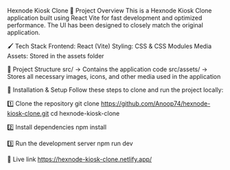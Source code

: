 Hexnode Kiosk Clone
🚀 Project Overview This is a Hexnode Kiosk Clone application built using React Vite for fast development and optimized performance. The UI has been designed to closely match the original application.

🖌️ Tech Stack Frontend: React (Vite) Styling: CSS & CSS Modules Media Assets: Stored in the assets folder

📂 Project Structure src/ → Contains the application code src/assets/ → Stores all necessary images, icons, and other media used in the application

🔧 Installation & Setup Follow these steps to clone and run the project locally:

1️⃣ Clone the repository git clone https://github.com/Anoop74/hexnode-kiosk-clone.git cd hexnode-kiosk-clone

2️⃣ Install dependencies npm install

3️⃣ Run the development server npm run dev

📌 Live link https://hexnode-kiosk-clone.netlify.app/